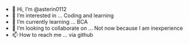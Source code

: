 - 👋 Hi, I’m @asterin0112
- 👀 I’m interested in ... Coding and learning
- 🌱 I’m currently learning ... BCA
- 💞️ I’m looking to collaborate on ... Not now because I am inexperience 
- 📫 How to reach me ... via github

<!---
asterin0112/asterin0112 is a ✨ special ✨ repository because its `README.md` (this file) appears on your GitHub profile.
You can click the Preview link to take a look at your changes.
--->
